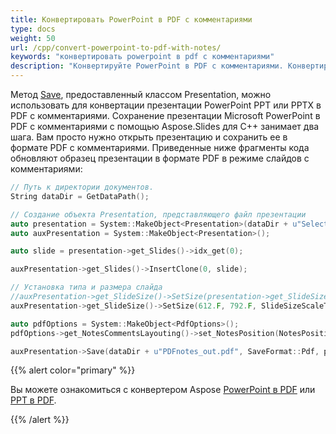 ```yaml
---
title: Конвертировать PowerPoint в PDF с комментариями
type: docs
weight: 50
url: /cpp/convert-powerpoint-to-pdf-with-notes/
keywords: "конвертировать powerpoint в pdf с комментариями"
description: "Конвертируйте PowerPoint в PDF с комментариями. Конвертируйте PPT и PPTX в PDF с комментариями в Aspose.Slides."
---
```


Метод [Save](https://reference.aspose.com/slides/cpp/class/aspose.slides.presentation#afcd59ec697bf05c10f78c3869de2ec9e), предоставленный классом Presentation, можно использовать для конвертации презентации PowerPoint PPT или PPTX в PDF с комментариями. Сохранение презентации Microsoft PowerPoint в PDF с комментариями с помощью Aspose.Slides для C++ занимает два шага. Вам просто нужно открыть презентацию и сохранить ее в формате PDF с комментариями. Приведенные ниже фрагменты кода обновляют образец презентации в формате PDF в режиме слайдов с комментариями:

``` cpp
// Путь к директории документов.
String dataDir = GetDataPath();

// Создание объекта Presentation, представляющего файл презентации 
auto presentation = System::MakeObject<Presentation>(dataDir + u"SelectedSlides.pptx");
auto auxPresentation = System::MakeObject<Presentation>();

auto slide = presentation->get_Slides()->idx_get(0);

auxPresentation->get_Slides()->InsertClone(0, slide);

// Установка типа и размера слайда 
//auxPresentation->get_SlideSize()->SetSize(presentation->get_SlideSize()->get_Size().get_Width(), presentation->get_SlideSize()->get_Size().get_Height(), SlideSizeScaleType::EnsureFit);
auxPresentation->get_SlideSize()->SetSize(612.F, 792.F, SlideSizeScaleType::EnsureFit);

auto pdfOptions = System::MakeObject<PdfOptions>();
pdfOptions->get_NotesCommentsLayouting()->set_NotesPosition(NotesPositions::BottomFull);

auxPresentation->Save(dataDir + u"PDFnotes_out.pdf", SaveFormat::Pdf, pdfOptions);
```



{{% alert color="primary" %}} 

Вы можете ознакомиться с конвертером Aspose [PowerPoint в PDF](https://products.aspose.app/slides/conversion/powerpoint-to-pdf) или [PPT в PDF](https://products.aspose.app/slides/conversion/ppt-to-pdf). 

{{% /alert %}} 